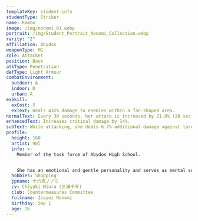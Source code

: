 ```yaml
---
templateKey: student-info
studentType: Striker
name: Rambo
image: /img/nonomi_01.webp
portrait: /img/Student_Portrait_Nonomi_Collection.webp
rarity: "2"
affiliation: Abydos
weaponType: MG
role: Attacker
position: Back
atkType: Penetration
defType: Light Armour
combatEnvironment:
  outdoor: A
  indoor: D
  urban: A
exSkill:
  exCost: 5
  exText: Deals 432% damage to enemies within a fan-shaped area.
normalText: Every 30 seconds, her attack is increased by 21.8% (20 sec).
enhancedText: Increases critical damage by 14%.
subText: While attacking, she deals 6.7% additional damage against large enemies.
profile:
  height: 160
  artist: 9ml
  info: >-
    Member of the task force of Abydos High School.


    She has an emotional and gentle personality and serves as mental support for the members of the task force, many of whom have extreme personalities. Although she doesn't show it outwardly, she is the daughter of a rich family, and most of the snacks for the task force come out of her allowance.
  hobbies: Shopping
  jpname: 十六夜ノノミ
  cv: Chiyuki Miura (三浦千幸)
  club: Countermeasures Committee
  fullname: Izayoi Nonomi
  birthday: Sep 1
  age: 16
---
```

